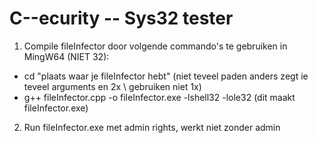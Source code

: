 # C--ecurity -- Sys32 tester
 
1. Compile fileInfector door volgende commando's te gebruiken in MingW64 (NIET 32):
- cd "plaats waar je fileInfector hebt" (niet teveel paden anders zegt ie teveel arguments en 2x \ gebruiken niet 1x\)
- g++ fileInfector.cpp -o fileInfector.exe -lshell32 -lole32 (dit maakt fileInfector.exe)
2. Run fileInfector.exe met admin rights, werkt niet zonder admin

